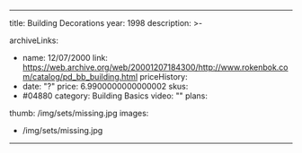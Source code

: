 
---
title: Building Decorations
year: 1998
description: >-
  
archiveLinks:
  - name: 12/07/2000
    link: https://web.archive.org/web/20001207184300/http://www.rokenbok.com/catalog/pd_bb_building.html
priceHistory:
  - date: "?"
    price: 6.9900000000000002
skus:
  - #04880
category: Building Basics
video: ""
plans:

thumb: /img/sets/missing.jpg
images:
  -  /img/sets/missing.jpg
---
